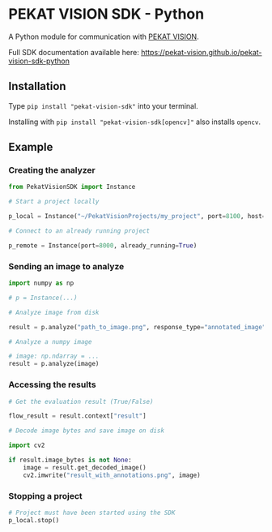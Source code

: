 # PEKAT VISION SDK - Python

A Python module for communication with [PEKAT VISION](https://www.pekatvision.com/products/software/).

Full SDK documentation available here: <https://pekat-vision.github.io/pekat-vision-sdk-python>

## Installation

Type `pip install "pekat-vision-sdk"` into your terminal.

Installing with `pip install "pekat-vision-sdk[opencv]"` also installs `opencv`.

## Example

### Creating the analyzer

```python
from PekatVisionSDK import Instance

# Start a project locally

p_local = Instance("~/PekatVisionProjects/my_project", port=8100, host="0.0.0.0")

# Connect to an already running project

p_remote = Instance(port=8000, already_running=True)
```

### Sending an image to analyze

```python
import numpy as np

# p = Instance(...)

# Analyze image from disk

result = p.analyze("path_to_image.png", response_type="annotated_image")

# Analyze a numpy image

# image: np.ndarray = ...
result = p.analyze(image)
```

### Accessing the results

```python
# Get the evaluation result (True/False)

flow_result = result.context["result"]

# Decode image bytes and save image on disk

import cv2

if result.image_bytes is not None:
    image = result.get_decoded_image()
    cv2.imwrite("result_with_annotations.png", image)
```

### Stopping a project

```python
# Project must have been started using the SDK
p_local.stop()
```
